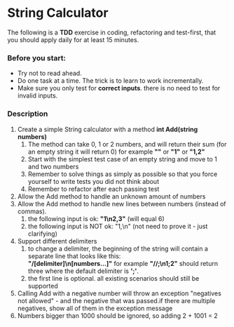 # String Calculator

The following is a **TDD** exercise in coding, refactoring and test-first, that you should apply daily for at least 15 minutes.

### Before you start:
- Try not to read ahead.
- Do one task at a time. The trick is to learn to work incrementally.
- Make sure you only test for **correct inputs**. there is no need to test for invalid inputs.

### Description

1. Create a simple String calculator with a method **int Add(string numbers)**
    1. The method can take 0, 1 or 2 numbers, and will return their sum (for an empty string it will return 0) for example **""** or **"1"** or **"1,2"**
    2. Start with the simplest test case of an empty string and move to 1 and two numbers
    3. Remember to solve things as simply as possible so that you force yourself to write tests you did not think about
    4. Remember to refactor after each passing test
2. Allow the Add method to handle an unknown amount of numbers
3. Allow the Add method to handle new lines between numbers (instead of commas).
    1. the following input is ok:  **"1\n2,3"**  (will equal 6)
    2. the following input is NOT ok:  "1,\n" (not need to prove it - just clarifying)
4. Support different delimiters
    1. to change a delimiter, the beginning of the string will contain a separate line that looks like this:  
    **"/[delimiter]\n[numbers…]"** for example **"//;\n1;2"** should return three where the default delimiter is **';'**.
    2. the first line is optional. all existing scenarios should still be supported
5. Calling Add with a negative number will throw an exception "negatives not allowed" - and the negative that was passed.if there are multiple negatives, show all of them in the exception message
6. Numbers bigger than 1000 should be ignored, so adding 2 + 1001  = 2